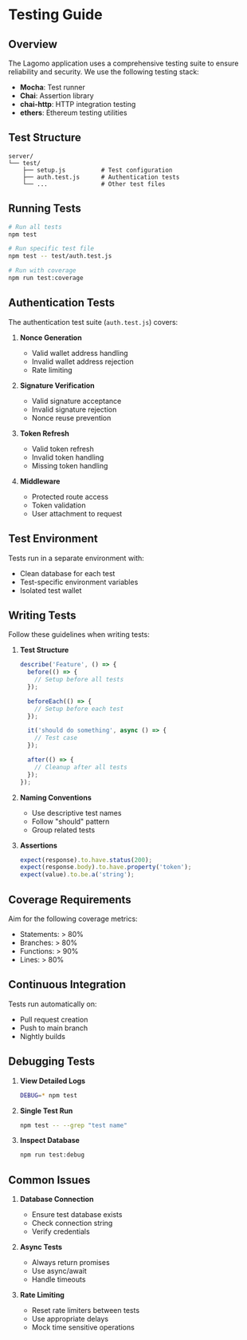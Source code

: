 # Testing Guide

## Overview

The Lagomo application uses a comprehensive testing suite to ensure reliability and security. We use the following testing stack:

- **Mocha**: Test runner
- **Chai**: Assertion library
- **chai-http**: HTTP integration testing
- **ethers**: Ethereum testing utilities

## Test Structure

```
server/
└── test/
    ├── setup.js          # Test configuration
    ├── auth.test.js      # Authentication tests
    └── ...               # Other test files
```

## Running Tests

```bash
# Run all tests
npm test

# Run specific test file
npm test -- test/auth.test.js

# Run with coverage
npm run test:coverage
```

## Authentication Tests

The authentication test suite (`auth.test.js`) covers:

1. **Nonce Generation**
   - Valid wallet address handling
   - Invalid wallet address rejection
   - Rate limiting

2. **Signature Verification**
   - Valid signature acceptance
   - Invalid signature rejection
   - Nonce reuse prevention

3. **Token Refresh**
   - Valid token refresh
   - Invalid token handling
   - Missing token handling

4. **Middleware**
   - Protected route access
   - Token validation
   - User attachment to request

## Test Environment

Tests run in a separate environment with:
- Clean database for each test
- Test-specific environment variables
- Isolated test wallet

## Writing Tests

Follow these guidelines when writing tests:

1. **Test Structure**
   ```javascript
   describe('Feature', () => {
     before(() => {
       // Setup before all tests
     });

     beforeEach(() => {
       // Setup before each test
     });

     it('should do something', async () => {
       // Test case
     });

     after(() => {
       // Cleanup after all tests
     });
   });
   ```

2. **Naming Conventions**
   - Use descriptive test names
   - Follow "should" pattern
   - Group related tests

3. **Assertions**
   ```javascript
   expect(response).to.have.status(200);
   expect(response.body).to.have.property('token');
   expect(value).to.be.a('string');
   ```

## Coverage Requirements

Aim for the following coverage metrics:
- Statements: > 80%
- Branches: > 80%
- Functions: > 90%
- Lines: > 80%

## Continuous Integration

Tests run automatically on:
- Pull request creation
- Push to main branch
- Nightly builds

## Debugging Tests

1. **View Detailed Logs**
   ```bash
   DEBUG=* npm test
   ```

2. **Single Test Run**
   ```bash
   npm test -- --grep "test name"
   ```

3. **Inspect Database**
   ```bash
   npm run test:debug
   ```

## Common Issues

1. **Database Connection**
   - Ensure test database exists
   - Check connection string
   - Verify credentials

2. **Async Tests**
   - Always return promises
   - Use async/await
   - Handle timeouts

3. **Rate Limiting**
   - Reset rate limiters between tests
   - Use appropriate delays
   - Mock time sensitive operations
